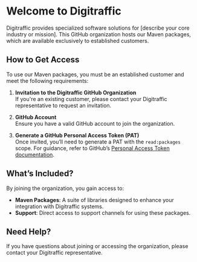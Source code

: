 # Welcome to Digitraffic

Digitraffic provides specialized software solutions for [describe your core industry or mission]. This GitHub organization hosts our Maven packages, which are available exclusively to established customers.

## How to Get Access

To use our Maven packages, you must be an established customer and meet the following requirements:

1. **Invitation to the Digitraffic GitHub Organization**  
   If you're an existing customer, please contact your Digitraffic representative to request an invitation.

2. **GitHub Account**  
   Ensure you have a valid GitHub account to join the organization.

3. **Generate a GitHub Personal Access Token (PAT)**  
   Once invited, you’ll need to generate a PAT with the `read:packages` scope. For guidance, refer to GitHub’s [Personal Access Token documentation](https://docs.github.com/en/github/authenticating-to-github/creating-a-personal-access-token).

## What’s Included?

By joining the organization, you gain access to:

- **Maven Packages**: A suite of libraries designed to enhance your integration with Digitraffic systems.
- **Support**: Direct access to support channels for using these packages.

## Need Help?

If you have questions about joining or accessing the organization, please contact your Digitraffic representative.
